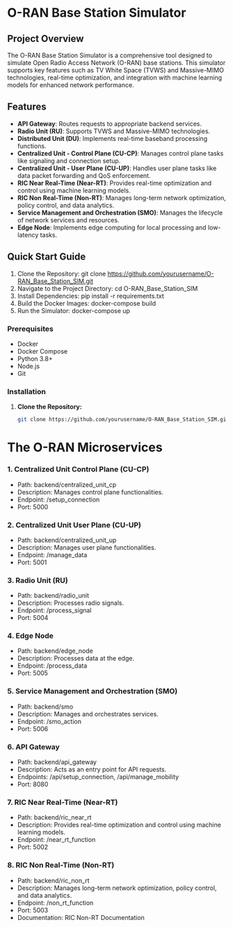 # O-RAN Base Station Simulator

## Project Overview
The O-RAN Base Station Simulator is a comprehensive tool designed to simulate Open Radio Access Network (O-RAN) base stations. This simulator supports key features such as TV White Space (TVWS) and Massive-MIMO technologies, real-time optimization, and integration with machine learning models for enhanced network performance.

## Features
- **API Gateway**: Routes requests to appropriate backend services.
- **Radio Unit (RU)**: Supports TVWS and Massive-MIMO technologies.
- **Distributed Unit (DU)**: Implements real-time baseband processing functions.
- **Centralized Unit - Control Plane (CU-CP)**: Manages control plane tasks like signaling and connection setup.
- **Centralized Unit - User Plane (CU-UP)**: Handles user plane tasks like data packet forwarding and QoS enforcement.
- **RIC Near Real-Time (Near-RT)**: Provides real-time optimization and control using machine learning models.
- **RIC Non Real-Time (Non-RT)**: Manages long-term network optimization, policy control, and data analytics.
- **Service Management and Orchestration (SMO)**: Manages the lifecycle of network services and resources.
- **Edge Node**: Implements edge computing for local processing and low-latency tasks.

## Quick Start Guide
1. Clone the Repository:
   git clone https://github.com/yourusername/O-RAN_Base_Station_SIM.git
2. Navigate to the Project Directory:
   cd O-RAN_Base_Station_SIM
3. Install Dependencies:
   pip install -r requirements.txt
4. Build the Docker Images:
   docker-compose build
5. Run the Simulator:
   docker-compose up

### Prerequisites
- Docker
- Docker Compose
- Python 3.8+
- Node.js
- Git

### Installation

1. **Clone the Repository:**
   ```bash
   git clone https://github.com/yourusername/O-RAN_Base_Station_SIM.git

# The O-RAN Microservices
### 1. Centralized Unit Control Plane (CU-CP)
- Path: backend/centralized_unit_cp
- Description: Manages control plane functionalities.
- Endpoint: /setup_connection
- Port: 5000
### 2. Centralized Unit User Plane (CU-UP)
- Path: backend/centralized_unit_up
- Description: Manages user plane functionalities.
- Endpoint: /manage_data
- Port: 5001
### 3. Radio Unit (RU)
- Path: backend/radio_unit
- Description: Processes radio signals.
- Endpoint: /process_signal
- Port: 5004
### 4. Edge Node
- Path: backend/edge_node
- Description: Processes data at the edge.
- Endpoint: /process_data
- Port: 5005
### 5. Service Management and Orchestration (SMO)
- Path: backend/smo
- Description: Manages and orchestrates services.
- Endpoint: /smo_action
- Port: 5006
### 6. API Gateway
- Path: backend/api_gateway
- Description: Acts as an entry point for API requests.
- Endpoints: /api/setup_connection, /api/manage_mobility
- Port: 8080
### 7. RIC Near Real-Time (Near-RT)
- Path: backend/ric_near_rt
- Description: Provides real-time optimization and control using machine learning models.
- Endpoint: /near_rt_function
- Port: 5002
### 8. RIC Non Real-Time (Non-RT)
- Path: backend/ric_non_rt
- Description: Manages long-term network optimization, policy control, and data analytics.
- Endpoint: /non_rt_function
- Port: 5003
- Documentation: RIC Non-RT Documentation
